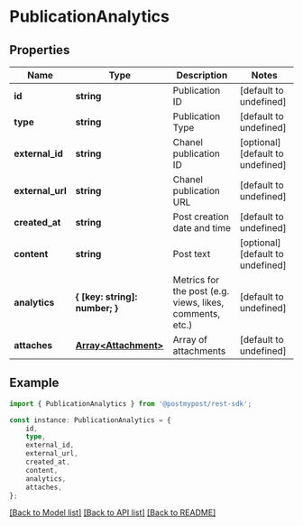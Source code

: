 # PublicationAnalytics


## Properties

Name | Type | Description | Notes
------------ | ------------- | ------------- | -------------
**id** | **string** | Publication ID | [default to undefined]
**type** | **string** | Publication Type | [default to undefined]
**external_id** | **string** | Chanel publication ID | [optional] [default to undefined]
**external_url** | **string** | Chanel publication URL | [default to undefined]
**created_at** | **string** | Post creation date and time | [default to undefined]
**content** | **string** | Post text | [optional] [default to undefined]
**analytics** | **{ [key: string]: number; }** | Metrics for the post (e.g. views, likes, comments, etc.) | [default to undefined]
**attaches** | [**Array&lt;Attachment&gt;**](Attachment.md) | Array of attachments | [default to undefined]

## Example

```typescript
import { PublicationAnalytics } from '@postmypost/rest-sdk';

const instance: PublicationAnalytics = {
    id,
    type,
    external_id,
    external_url,
    created_at,
    content,
    analytics,
    attaches,
};
```

[[Back to Model list]](../README.md#documentation-for-models) [[Back to API list]](../README.md#documentation-for-api-endpoints) [[Back to README]](../README.md)
